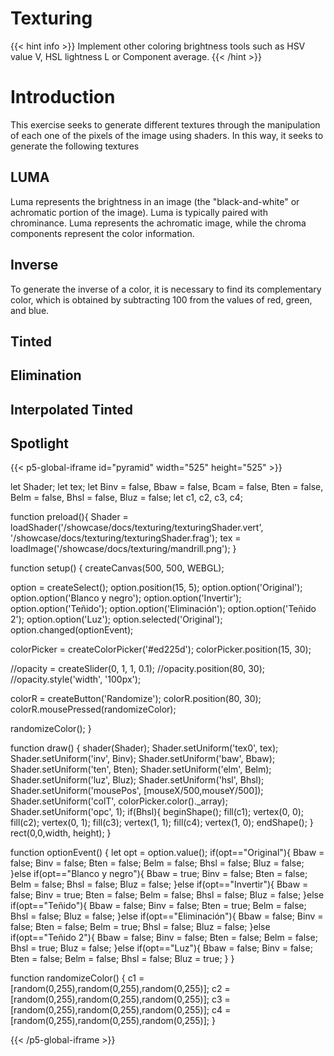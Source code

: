 # Texturing

{{< hint info >}}
Implement other coloring brightness tools such as HSV value V, HSL lightness L or Component average.
{{< /hint >}}

# Introduction
This exercise seeks to generate different textures through the manipulation of each one of the pixels of the image using shaders. In this way, it seeks to generate the following textures

## LUMA
Luma represents the brightness in an image (the "black-and-white" or achromatic portion of the image). Luma is typically paired with chrominance. Luma represents the achromatic image, while the chroma components represent the color information.

## Inverse
To generate the inverse of a color, it is necessary to find its complementary color, which is obtained by subtracting 100 from the values ​​of red, green, and blue.

## Tinted 

## Elimination

## Interpolated Tinted

## Spotlight


{{< p5-global-iframe id="pyramid" width="525" height="525" >}}

let Shader; let tex; let Binv = false, Bbaw = false, Bcam = false, Bten = false, Belm = false, Bhsl = false, Bluz = false; let c1, c2, c3, c4;

function preload(){ Shader = loadShader('/showcase/docs/texturing/texturingShader.vert', '/showcase/docs/texturing/texturingShader.frag'); tex = loadImage('/showcase/docs/texturing/mandrill.png'); }

function setup() { createCanvas(500, 500, WEBGL);

option = createSelect(); option.position(15, 5); option.option('Original'); option.option('Blanco y negro'); option.option('Invertir'); option.option('Teñido'); option.option('Eliminación'); option.option('Teñido 2'); option.option('Luz'); option.selected('Original'); option.changed(optionEvent);

colorPicker = createColorPicker('#ed225d'); colorPicker.position(15, 30);

//opacity = createSlider(0, 1, 1, 0.1); //opacity.position(80, 30); //opacity.style('width', '100px');

colorR = createButton('Randomize'); colorR.position(80, 30); colorR.mousePressed(randomizeColor);

randomizeColor(); }

function draw() { shader(Shader); Shader.setUniform('tex0', tex); Shader.setUniform('inv', Binv); Shader.setUniform('baw', Bbaw); Shader.setUniform('ten', Bten); Shader.setUniform('elm', Belm); Shader.setUniform('luz', Bluz); Shader.setUniform('hsl', Bhsl); Shader.setUniform('mousePos', [mouseX/500,mouseY/500]); Shader.setUniform('colT', colorPicker.color()._array); Shader.setUniform('opc', 1); if(Bhsl){ beginShape(); fill(c1); vertex(0, 0); fill(c2); vertex(0, 1); fill(c3); vertex(1, 1); fill(c4); vertex(1, 0); endShape(); } rect(0,0,width, height); }

function optionEvent() { let opt = option.value(); if(opt=="Original"){ Bbaw = false; Binv = false; Bten = false; Belm = false; Bhsl = false; Bluz = false; }else if(opt=="Blanco y negro"){ Bbaw = true; Binv = false; Bten = false; Belm = false; Bhsl = false; Bluz = false; }else if(opt=="Invertir"){ Bbaw = false; Binv = true; Bten = false; Belm = false; Bhsl = false; Bluz = false; }else if(opt=="Teñido"){ Bbaw = false; Binv = false; Bten = true; Belm = false; Bhsl = false; Bluz = false; }else if(opt=="Eliminación"){ Bbaw = false; Binv = false; Bten = false; Belm = true; Bhsl = false; Bluz = false; }else if(opt=="Teñido 2"){ Bbaw = false; Binv = false; Bten = false; Belm = false; Bhsl = true; Bluz = false; }else if(opt=="Luz"){ Bbaw = false; Binv = false; Bten = false; Belm = false; Bhsl = false; Bluz = true; } }

function randomizeColor() { c1 = [random(0,255),random(0,255),random(0,255)]; c2 = [random(0,255),random(0,255),random(0,255)]; c3 = [random(0,255),random(0,255),random(0,255)]; c4 = [random(0,255),random(0,255),random(0,255)]; }

{{< /p5-global-iframe >}}